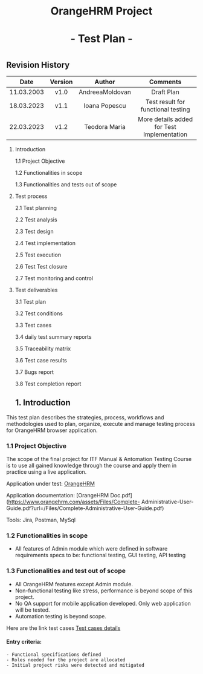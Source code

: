 # <h1 align="center">OrangeHRM Project<h1>
## <h1 align="center">- Test Plan -<h1>

## **Revision History**
| Date | Version   | Author   | Comments |
| :---: | :---: | :---: | :---: |
| 11.03.2003 | v1.0    | AndreeaMoldovan    | Draft Plan |
| 18.03.2023 | v1.1    | Ioana Popescu      |Test result for functional testing |
| 22.03.2023 | v1.2    | Teodora Maria      |More details added for Test Implementation |


1. Introduction

    1.1 Project Objective
    
    1.2 Functionalities in scope
    
    1.3 Functionalities and tests out of scope

2. Test process
    
    2.1 Test planning
    
    2.2 Test analysis
    
    2.3 Test design
    
    2.4 Test implementation
    
    2.5 Test execution
    
    2.6 Test Test closure
    
    2.7 Test monitoring and control
    
3. Test deliverables

    3.1 Test plan
    
    3.2 Test conditions
    
    3.3 Test cases
    
    3.4 daily test summary reports
    
    3.5 Traceability matrix
    
    3.6 Test case results
    
    3.7 Bugs report
    
    3.8 Test completion report
    

    ## 1. Introduction
    
This test plan describes the strategies, process, workflows and methodologies used to plan, organize, execute and manage testing process for OrangeHRM browser application.

### 1.1   Project Objective
    
The scope of the final project for ITF Manual & Antomation Testing Course is to use all gained knowledge through the course and apply them in practice using a live application.
   
   Application under test: [OrangeHRM](https://opensource-demo.orangehrmlive.com/web/index.php/auth/login)
    
   Application documentation: [OrangeHRM Doc.pdf](https://www.orangehrm.com/assets/Files/Complete-
Administrative-User-Guide.pdf?url=/Files/Complete-Administrative-User-Guide.pdf)
    
   Tools: Jira, Postman, MySql
    
 ### 1.2   Functionalities in scope
 
 -  All features of Admin module which were defined in software requirements specs to be: functional testing, GUI testing, API testing

 ### 1.3	 Functionalities and test out of scope 

 -	All OrangeHRM features except Admin module.
 -	Non-functional testing like stress, performance is beyond scope of this project.
 -	No QA support for mobile application developed. Only web application will be tested.
 -	Automation testing is beyond scope.

Here are the link test cases [Test cases details](https://github.com/AndreeaMica/Proiect-TM/blob/main/Test.png)

#### Entry criteria:

    - Functional specifications defined 
    - Roles needed for the project are allocated 
    - Initial project risks were detected and mitigated  

